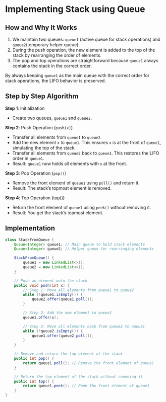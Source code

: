 # Implementing Stack using Queue

## How and Why It Works

1. We maintain two queues: `queue1` (active queue for stack operations) and `queue2`(temporary helper queue).
2. During the push operation, the new element is added to the top of the stack by rearranging the order of elements.
3. The pop and top operations are straightforward because `queue1` always contains the stack in the correct order.

By always keeping `queue1` as the main queue with the correct order for stack operations, the LIFO behavior is preserved.

## Step by Step Algorithm

**Step 1**: Initialization

- Create two queues, `queue1` and `queue2`.

**Step 2**: Push Operation (`push(x)`)

- Transfer all elements from `queue1` to `queue2`.
- Add the new element `x` to `queue1`. This ensures `x` is at the front of `queue1`, simulating the top of the stack.
- Transfer all elements from `queue2` back to `queue1`. This restores the LIFO order in `queue1`.
- Result: `queue1` now holds all elements with `x` at the front.

**Step 3**: Pop Operation (`pop()`)

- Remove the front element of `queue1` using `poll()` and return it.
- Result: The stack’s topmost element is removed.

**Step 4**: Top Operation (top())

- Return the front element of `queue1` using `peek()` without removing it.
- Result: You get the stack’s topmost element.

## Implementation

```java
class StackFromQueue {
    Queue<Integer> queue1; // Main queue to hold stack elements
    Queue<Integer> queue2; // Helper queue for rearranging elements

    StackFromQueue() {
        queue1 = new LinkedList<>();
        queue2 = new LinkedList<>();
    }

    // Push an element onto the stack
    public void push(int x) {
        // Step 1: Move all elements from queue1 to queue2
        while (!queue1.isEmpty()) {
            queue2.offer(queue1.poll());
        }

        // Step 2: Add the new element to queue1
        queue1.offer(x);

        // Step 3: Move all elements back from queue2 to queue1
        while (!queue2.isEmpty()) {
            queue1.offer(queue2.poll());
        }
    }

    // Remove and return the top element of the stack
    public int pop() {
        return queue1.poll(); // Remove the front element of queue1
    }

    // Return the top element of the stack without removing it
    public int top() {
        return queue1.peek(); // Peek the front element of queue1
    }
}
```
